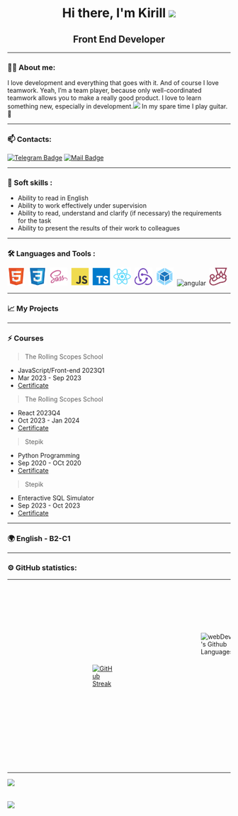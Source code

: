 <h1 align="center">Hi there, I'm Kirill
  <img src="https://github.com/blackcater/blackcater/raw/main/images/Hi.gif" height="32"/>
</h1>
<h2 align="center">Front End Developer
</h2>

---

### :man_technologist: About me:
I love development and everything that goes with it. And of course I love teamwork. Yeah, I’m a team player, because only well-coordinated teamwork allows you to make a really good product. I love to learn something new, especially in development.<img src="https://media.giphy.com/media/WUlplcMpOCEmTGBtBW/giphy.gif" width="30px"> In my spare time I play guitar. :guitar:

---

### :mailbox: Contacts:
[![Telegram Badge](https://img.shields.io/badge/-Kirill-blue?style=flat&logo=Telegram&logoColor=white)](https://t.me/kirillvm52) [![Mail Badge](https://img.shields.io/badge/-Mail-red?style=flat&logo=Gmail&logoColor=white)](mailto:mezentsevkv91@gmail.com)

---

### :construction_worker: Soft skills :
- Ability to read in English
- Ability to work effectively under supervision
- Ability to read, understand and clarify (if necessary) the requirements for the task
- Ability to present the results of their work to colleagues

---

### :hammer_and_wrench: Languages and Tools :

<div>
  <img src="https://github.com/devicons/devicon/blob/master/icons/html5/html5-original.svg" title="html5" alt="html5" width="40" height="40"/>&nbsp
  <img src="https://github.com/devicons/devicon/blob/master/icons/css3/css3-original.svg" title="css" alt="css" width="40" height="40"/>&nbsp
  <img src="https://github.com/devicons/devicon/blob/master/icons/sass/sass-original.svg" title="sass/scss" alt="sass/scss" width="40" height="40"/>&nbsp;
  <img src="https://github.com/devicons/devicon/blob/master/icons/javascript/javascript-original.svg" title="javascript" alt="javascript" width="40" height="40"/>&nbsp
  <img src="https://github.com/devicons/devicon/blob/master/icons/typescript/typescript-original.svg" title="javascript" alt="typescript" width="40" height="40"/>&nbsp
  <img src="https://github.com/devicons/devicon/blob/master/icons/react/react-original.svg" title="react" alt="react" width="40" height="40"/>&nbsp;
  <img src="https://github.com/devicons/devicon/blob/master/icons/redux/redux-original.svg" title="Redux" alt="Redux " width="40" height="40"/>&nbsp;
  <img src="https://github.com/devicons/devicon/blob/master/icons/webpack/webpack-original.svg" title="webpack" alt="webpack" width="40" height="40"/>&nbsp;
  <img src="https://vitejs.dev/logo.svg" title="vite" alt="angular" width="40" height="40"/>&nbsp;
  <img src="https://github.com/devicons/devicon/blob/master/icons/jest/jest-plain.svg" title="jest" alt="jest" width="40" height="40"/>&nbsp;
</div>

---

### 📈 My Projects

---

### ⚡ Courses

> The Rolling Scopes School
  - JavaScript/Front-end 2023Q1
  - Mar 2023 - Sep 2023
  - [Certificate](https://app.rs.school/certificate/prc2soe0)

> The Rolling Scopes School
  - React 2023Q4
  - Oct 2023 - Jan 2024
  - [Certificate](https://app.rs.school/certificate/aa0k57e4) 

> Stepik
  - Python Programming
  - Sep 2020 - OCt 2020
  - [Certificate](https://stepik.org/cert/792418?lang=en)

> Stepik
  - Enteractive SQL Simulator
  - Sep 2023 - Oct 2023
  - [Certificate](https://stepik.org/cert/2198316?lang=en)
    
---

### 🌍 English - B2-C1

---

### ⚙️ GitHub statistics:

<table>
  <tr>
    <td style="padding: 12rem 12rem">
     <a href="https://git.io/streak-stats"><img src="http://github-readme-streak-stats.herokuapp.com?user=KirillVM&mode=weekly&theme=dark&background=000000" alt="GitHub Streak" /></a>
    </td>
    <td>
      <img height="195px" align="right" alt="webDev's Github Languages" src="https://github-readme-stats-sigma-five.vercel.app/api/top-langs/?username=KirillVM&layout=compact&theme=vision-friendly-dark" />
    </td>
  </tr>
</table>

<div>
  <img src="https://www.codewars.com/users/KirillVM/badges/large" />
</div> &nbsp;&nbsp; 
  
![](https://komarev.com/ghpvc/?username=KirillVM)
